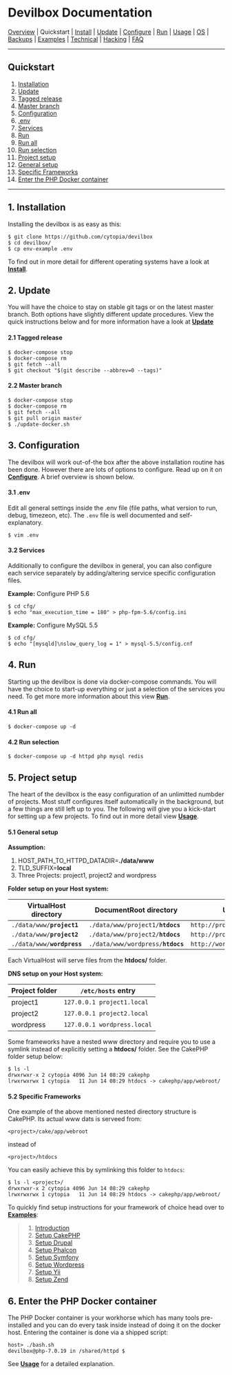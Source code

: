 # Devilbox Documentation

[Overview](README.md) |
Quickstart |
[Install](Install.md) |
[Update](Update.md) |
[Configure](Configure.md) |
[Run](Run.md) |
[Usage](Usage.md) |
[OS](OS.md) |
[Backups](Backups.md) |
[Examples](Examples.md) |
[Technical](Technical.md) |
[Hacking](Hacking.md) |
[FAQ](FAQ.md)

---

## Quickstart

1. [Installation](#1-installation)
2. [Update](#2-update)
  1. [Tagged release](#2-1-tagged-release)
  2. [Master branch](#2-2-master-branch)
3. [Configuration](#3-configuration)
  1. [.env](#3-1-env)
  2. [Services](#3-2-services)
4. [Run](#4-run)
  1. [Run all](#4-1-run-all)
  2. [Run selection](#4-2-run-selection)
5. [Project setup](#5-project-setup)
  1. [General setup](#5-1-general-setup)
  2. [Specific Frameworks](#5-2-specific-frameworks)
6. [Enter the PHP Docker container](#6-enter-the-php-docker-container)

---

## 1. Installation

Installing the devilbox is as easy as this:

```shell
$ git clone https://github.com/cytopia/devilbox
$ cd devilbox/
$ cp env-example .env
```

To find out in more detail for different operating systems have a look at **[Install](Install.md)**.

## 2. Update

You will have the choice to stay on stable git tags or on the latest master branch. Both options have slightly different update procedures. View the quick instructions below and for more information have a look at **[Update](Update.md)**

#### 2.1 Tagged release

```shell
$ docker-compose stop
$ docker-compose rm
$ git fetch --all
$ git checkout "$(git describe --abbrev=0 --tags)"
```

#### 2.2 Master branch

```shell
$ docker-compose stop
$ docker-compose rm
$ git fetch --all
$ git pull origin master
$ ./update-docker.sh
```


## 3. Configuration

The devilbox will work out-of-the box after the above installation routine has been done. However there are lots of options to configure. Read up on it on **[Configure](Configure.md)**. A brief overview is shown below.

#### 3.1 .env

Edit all general settings inside the .env file (file paths, what version to run, debug, timezeon, etc). The `.env` file is well documented and self-explanatory.

```shell
$ vim .env
```

#### 3.2 Services

Additionally to configure the devilbox in general, you can also configure each service separately by adding/altering service specific configuration files.

**Example:** Configure PHP 5.6
```shell
$ cd cfg/
$ echo "max_execution_time = 180" > php-fpm-5.6/config.ini
```

**Example:** Configure MySQL 5.5
```shell
$ cd cfg/
$ echo "[mysqld]\nslow_query_log = 1" > mysql-5.5/config.cnf
```


## 4. Run

Starting up the devilbox is done via docker-compose commands. You will have the choice to start-up everything or just a selection of the services you need. To get more more information about this view **[Run](Run.md)**.

#### 4.1 Run all

```shell
$ docker-compose up -d
```

#### 4.2 Run selection

```shell
$ docker-compose up -d httpd php mysql redis
```


## 5. Project setup

The heart of the devilbox is the easy configuration of an unlimitted numbder of projects. Most stuff configures itself automatically in the background, but a few things are still left up to you. The following will give you a kick-start for setting up a few projects. To find out in more detail view **[Usage](Usage.md)**.

#### 5.1 General setup

**Assumption:**

1. HOST_PATH_TO_HTTPD_DATADIR=**./data/www**
2. TLD_SUFFIX=**local**
3. Three Projects: project1, project2 and wordpress

**Folder setup on your Host system:**

| VirtualHost directory | DocumentRoot directory      | URL                    |
|-----------------------|-----------------------------|------------------------|
| <code>./data/www/<b>project1</b></code> | <code>./data/www/project1/<b>htdocs</b></code> | `http://project1.local`  |
| <code>./data/www/<b>project2</b></code> | <code>./data/www/project2/<b>htdocs</b></code>  | `http://project2.local`  |
| <code>./data/www/<b>wordpress</b></code>| <code>./data/www/wordpress/<b>htdocs</b></code> | `http://wordpress.local` |

Each VirtualHost will serve files from the **htdocs/** folder.

**DNS setup on your Host system:**

| Project folder | `/etc/hosts` entry         |
|----------------|----------------------------|
| project1       | `127.0.0.1 project1.local` |
| project2       | `127.0.0.1 project2.local` |
| wordpress      | `127.0.0.1 wordpress.local`|

Some frameworks have a nested www directory and require you to use a symlink instead of explicitly setting a **htdocs/** folder. See the CakePHP folder setup below:

```shell
$ ls -l
drwxrwxr-x 2 cytopia 4096 Jun 14 08:29 cakephp
lrwxrwxrwx 1 cytopia   11 Jun 14 08:29 htdocs -> cakephp/app/webroot/
```

#### 5.2 Specific Frameworks

One example of the above mentioned nested directory structure is CakePHP. Its actual www dats is serveed from:

```shell
<project>/cake/app/webroot
```

instead of
```shell
<project>/htdocs
```

You can easily achieve this by symlinking this folder to `htdocs`:

```shell
$ ls -l <project>/
drwxrwxr-x 2 cytopia 4096 Jun 14 08:29 cakephp
lrwxrwxrwx 1 cytopia   11 Jun 14 08:29 htdocs -> cakephp/app/webroot/
```

To quickly find setup instructions for your framework of choice head over to **[Examples](Examples.md)**:

> 1. [Introduction](Examples.md#1-introduction)
> 2. [Setup CakePHP](Examples.md#2-setup-cakephp)
> 3. [Setup Drupal](Examples.md#3-setup-drupal)
> 4. [Setup Phalcon](Examples.md#4-setup-phalcon)
> 5. [Setup Symfony](Examples.md#5-setup-symfony)
> 6. [Setup Wordpress](Examples.md#6-setup-wordpress)
> 7. [Setup Yii](Examples.md#7-setup-yii)
> 8. [Setup Zend](Examples.md#8-setup-zend)


## 6. Enter the PHP Docker container

The PHP Docker container is your workhorse which has many tools pre-installed and you can do every task inside instead of doing it on the docker host. Entering the container is done via a shipped script:

```shell
host> ./bash.sh
devilbox@php-7.0.19 in /shared/httpd $
```

See **[Usage](Usage.md)** for a detailed explanation.

